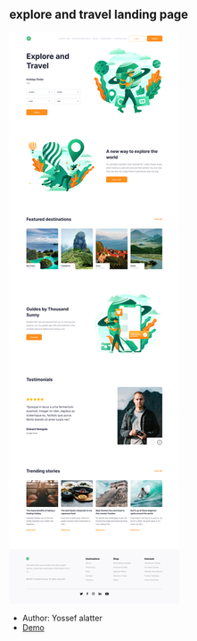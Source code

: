 ## explore and travel landing page
![Desgin](./images/desgin.png)

- Author: Yossef alatter
- [Demo](https://explore-travel-landingpage.vercel.app/)